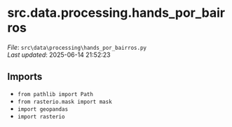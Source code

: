 # src.data.processing.hands_por_bairros

*File*: `src\data\processing\hands_por_bairros.py`  
*Last updated*: 2025-06-14 21:52:23

## Imports

- `from pathlib import Path`  
- `from rasterio.mask import mask`  
- `import geopandas`  
- `import rasterio`  

